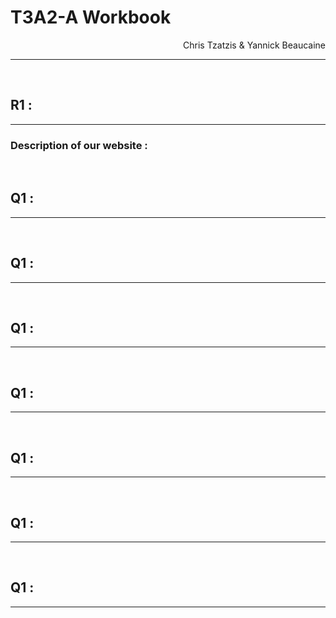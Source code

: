 # T3A2-A Workbook
<div style="text-align: right"> Chris Tzatzis & Yannick Beaucaine </div>

---
<br>

## R1 : 
---
### Description of our website :


<br>

## Q1 : 
---

<br>

## Q1 : 
---

<br>

## Q1 : 
---

<br>

## Q1 : 
---

<br>

## Q1 : 
---

<br>

## Q1 : 
---

<br>

## Q1 : 
---

<br>